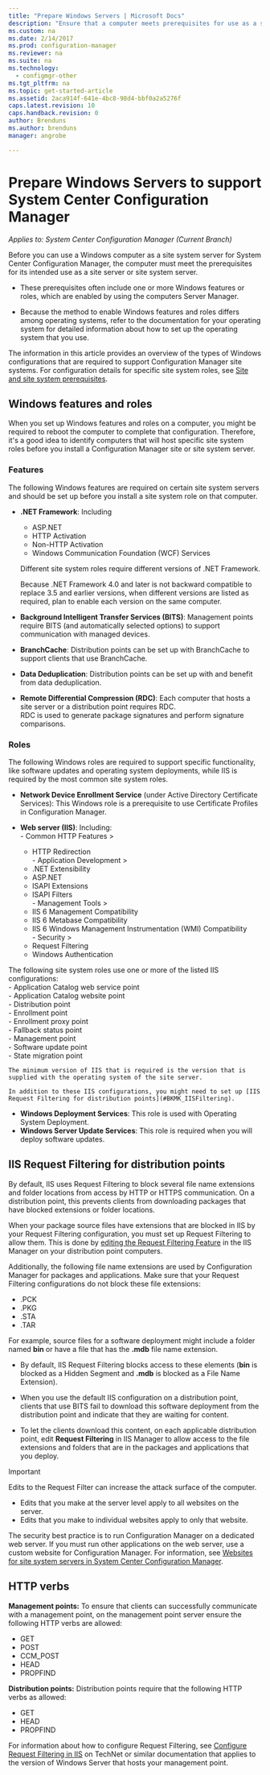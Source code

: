 ```yaml
---
title: "Prepare Windows Servers | Microsoft Docs"
description: "Ensure that a computer meets prerequisites for use as a site server or a site system server for System Center Configuration Manager."
ms.custom: na
ms.date: 2/14/2017
ms.prod: configuration-manager
ms.reviewer: na
ms.suite: na
ms.technology:
  - configmgr-other
ms.tgt_pltfrm: na
ms.topic: get-started-article
ms.assetid: 2aca914f-641e-4bc8-98d4-bbf0a2a5276f
caps.latest.revision: 10
caps.handback.revision: 0
author: Brenduns
ms.author: brenduns
manager: angrobe

---
```

# Prepare Windows Servers to support System Center Configuration Manager

*Applies to: System Center Configuration Manager (Current Branch)*

Before you can use a Windows computer as a site system server for System Center Configuration Manager, the computer must meet the prerequisites for its intended use as a site server or site system server.  

-   These prerequisites often include one or more Windows features or roles, which are enabled by using the computers Server Manager.  

-   Because the method to enable Windows features and roles differs among operating systems, refer to the documentation for your operating system for detailed information about how to set up the operating system that you use.  

The information in this article provides an overview of the types of Windows configurations that are required to support Configuration Manager site systems. For configuration details for specific site system roles, see [Site and site system prerequisites](/sccm/core/plan-design/configs/site-and-site-system-prerequisites).

##  <a name="BKMK_WinFeatures"></a> Windows features and roles  
 When you set up Windows features and roles on a computer, you might be required to reboot the computer to complete that configuration. Therefore, it's a good idea to identify computers that will host specific site system roles before you install a Configuration Manager site or site system server.
### Features  
 The following Windows features are required on certain site system servers and should be set up before you install a site system role on that computer.  

-   **.NET Framework**: Including  

    -   ASP.NET  
    -   HTTP Activation  
    -   Non-HTTP Activation  
    -   Windows Communication Foundation (WCF) Services  

    Different site system roles require different versions of .NET Framework.  

    Because .NET Framework 4.0 and later is not backward compatible to replace 3.5 and earlier versions, when different versions are listed as required, plan to enable each version on the same computer.  

-   **Background Intelligent Transfer Services (BITS)**: Management points require BITS (and automatically selected options) to support communication with managed devices.  

-   **BranchCache**: Distribution points can be set up with BranchCache to support clients that use BranchCache.  

-   **Data Deduplication**: Distribution points can be set up with and benefit from data deduplication.  

-   **Remote Differential Compression (RDC)**: Each computer that hosts a site server or a distribution point requires RDC.   
    RDC is used to generate package signatures and perform signature comparisons.  

### Roles  
 The following Windows roles are required to support specific functionality, like software updates and operating system deployments, while IIS is required by the most common site system roles.  

 -   **Network Device Enrollment Service** (under Active Directory Certificate Services):  This Windows role is a prerequisite to use Certificate Profiles in Configuration Manager.  

 -   **Web server (IIS)**: Including:  
    -   Common HTTP Features >  
        -   HTTP Redirection  
    -   Application Development >  
        -   .NET Extensibility  
        -   ASP.NET  
        -   ISAPI Extensions  
        -   ISAPI Filters  
    -   Management Tools >  
        -   IIS 6 Management Compatibility  
        -   IIS 6 Metabase Compatibility  
        -   IIS 6 Windows Management Instrumentation (WMI) Compatibility  
    -   Security >  
        -   Request Filtering  
        -   Windows Authentication  

 The following site system roles use one or more of the listed IIS configurations:  
    -   Application Catalog web service point  
    -   Application Catalog website point  
    -   Distribution point  
    -   Enrollment point  
    -   Enrollment proxy point  
    -   Fallback status point  
    -   Management point  
    -   Software update point  
    -   State migration point     

    The minimum version of IIS that is required is the version that is supplied with the operating system of the site server.  

    In addition to these IIS configurations, you might need to set up [IIS Request Filtering for distribution points](#BKMK_IISFiltering).  

-   **Windows Deployment Services**: This role is used with Operating System Deployment.  
-   **Windows Server Update Services**: This role is required when you will deploy software updates.  

##  <a name="BKMK_IISFiltering"></a> IIS Request Filtering for distribution points  
 By default, IIS uses Request Filtering to block several file name extensions and folder locations from access by HTTP or HTTPS communication. On a distribution point, this prevents clients from downloading packages that have blocked extensions or folder locations.  

 When your package source files have extensions that are blocked in IIS by your Request Filtering configuration, you must set up Request Filtering to allow them. This is done by [editing the Request Filtering Feature](https://technet.microsoft.com/library/hh831621.aspx) in the IIS Manager on your distribution point computers.  

 Additionally, the following file name extensions are used by Configuration Manager for packages and applications. Make sure that your Request Filtering configurations do not block these file extensions:  

-   .PCK  
-   .PKG  
-   .STA  
-   .TAR  

For example, source files for a software deployment might include a folder named **bin** or have a file that has the **.mdb** file name extension.  

-   By default, IIS Request Filtering blocks access to these elements (**bin** is blocked as a Hidden Segment and **.mdb** is blocked as a File Name Extension).  

-   When you use the default IIS configuration on a distribution point, clients that use BITS fail to download this software deployment from the distribution point and indicate that they are waiting for content.  

-   To let the clients download this content, on each applicable distribution point, edit **Request Filtering** in IIS Manager to allow access to the file extensions and folders that are in the packages and applications that you deploy.  

> [!IMPORTANT]  
>  Edits to the Request Filter can increase the attack surface of the computer.  
>   
>  -   Edits that you make at the server level apply to all websites on the server.  
> -   Edits that you make to individual websites apply to only that website.  
>   
>  The security best practice is to run Configuration Manager on a dedicated web server. If you must run other applications on the web server, use a custom website for Configuration Manager. For information, see [Websites for site system servers in System Center Configuration Manager](../../../core/plan-design/network/websites-for-site-system-servers.md).  

## HTTP verbs
**Management points:** To ensure that clients can successfully communicate with a management point, on the management point server ensure the following HTTP verbs are allowed:  
 - GET
 - POST
 - CCM_POST
 - HEAD
 - PROPFIND

**Distribution points:** Distribution points require that the following HTTP verbs as allowed:
 - GET
 - HEAD
 - PROPFIND

For information about how to configure Request Filtering, see [Configure Request Filtering in IIS](https://technet.microsoft.com/library/hh831621.aspx#Verbs) on TechNet or similar documentation that applies to the version of Windows Server that hosts your management point.
